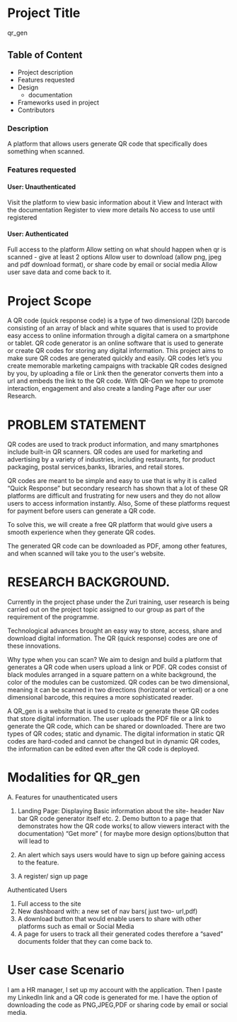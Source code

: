 # Project Title
qr_gen

## Table of Content
* Project description
* Features requested
* Design
  * documentation
* Frameworks used in project
* Contributors
  

### Description
A platform that allows users generate QR code 
that specifically does something when scanned.

### Features requested
#### User: Unauthenticated
Visit the platform to view basic information about it
View and Interact with the documentation
Register to view more details
No access to use until registered
####	User: Authenticated
Full access to the platform
Allow setting on what should happen when qr is scanned - give at least 2 options
Allow user to download (allow png, jpeg and pdf download format), or share code by email or social media
Allow user save data and come back to it.
# Project Scope
A QR code (quick response code) is a type of two dimensional (2D) barcode consisting of an array of black and white squares that is used to provide easy access to online information through a digital camera on a smartphone or tablet. QR code generator is an online software that is used to generate or create QR codes for storing any digital information. This project aims to make sure QR codes are generated quickly and easily. QR codes let’s you create memorable marketing campaigns with trackable QR codes designed by you, by uploading a file or Link then the generator converts them into a url and embeds the link to the QR code. With QR-Gen we hope to promote interaction, engagement and also create a landing Page after our user Research.

# PROBLEM STATEMENT 
QR codes are used to track product information, and many smartphones include built-in QR scanners. QR codes are used for marketing and advertising by a variety of industries, including restaurants, for product packaging, postal services,banks, libraries, and retail stores.
 
QR codes are meant to be simple and easy to use that is why it is called “Quick Response” but secondary research has shown that a lot of these QR platforms are difficult and frustrating for new users and they do not allow users to access information instantly. Also, Some of these platforms request for payment before users can generate a QR code.
 
To solve this, we will create a free QR platform that would give users a smooth experience when they generate QR codes. 
 
The generated QR code can be downloaded as PDF, among other features, and when scanned will take you to the user's website.

# RESEARCH BACKGROUND.
 
Currently in the project phase under the Zuri training, user research is being carried out on the project topic assigned to our group as part of the requirement of the programme.
 
Technological advances brought an easy way to store, access, share and download digital information. The QR (quick response) codes are one of these innovations. 
 
Why type when you can scan? 
We aim to design and build a platform that generates a QR code when users upload a link or PDF.
QR codes consist of black modules arranged in a square pattern on a white background, the color of the modules can be customized.
QR codes can be two dimensional, meaning it can be scanned in two directions (horizontal or vertical) or a one dimensional barcode, this requires a more sophisticated reader.
 
A QR_gen is a website that is used to create or generate these QR codes that store digital information. The user uploads the PDF file or a link to generate the QR code, which can be shared or downloaded. There are two types of QR codes; static and dynamic. The digital information in static QR codes are hard-coded and cannot be changed but in dynamic QR codes, the information can be edited even after the QR code is deployed.

# Modalities for QR_gen
A. Features for unauthenticated users
1. Landing Page: 
         Displaying Basic information about the site-  header 
          Nav bar
          QR code generator itself etc.
           2. Demo button to a page that demonstrates how the QR code works( to allow viewers interact with the documentation)
           “Get more” ( for maybe more design options)button that will lead to
3. An alert which says users would have to sign up before gaining access to the feature.
 
4. A register/ sign up page
 
Authenticated Users
1. Full access to the site
2. New dashboard with: a new set of nav bars( just two- url,pdf)
3. A download button that would enable users to share with other platforms such as email or Social Media 
4. A page for users to track all their generated codes therefore a “saved” documents folder that they can come back to.

# User case Scenario 
I am a HR manager, I set up my account with the application. Then I paste my LinkedIn link and a QR code is generated for me. I have the option of downloading the code as PNG,JPEG,PDF or sharing code by email or social media.









